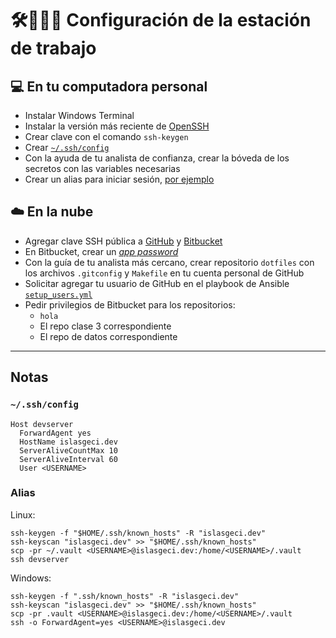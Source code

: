 # 🛠️👩🏿‍💻 Configuración de la estación de trabajo
## 💻 En tu computadora personal
- Instalar Windows Terminal
- Instalar la versión más reciente de [OpenSSH](https://github.com/PowerShell/Win32-OpenSSH/releases)
- Crear clave con el comando `ssh-keygen`
- Crear [`~/.ssh/config`](#sshconfig)
- Con la ayuda de tu analista de confianza, crear la bóveda de los secretos con las variables necesarias
- Crear un alias para iniciar sesión, [por ejemplo](#aliases)
## ☁️ En la nube
- Agregar clave SSH pública a [GitHub](https://github.com/settings/keys) y [Bitbucket](https://bitbucket.org/account/settings/ssh-keys/)
- En Bitbucket, crear un [_app password_](https://bitbucket.org/account/settings/app-passwords/)
- Con la guía de tu analista más cercano, crear repositorio `dotfiles` con los archivos `.gitconfig` y `Makefile` en tu cuenta personal de GitHub
- Solicitar agregar tu usuario de GitHub en el playbook de Ansible [`setup_users.yml`](https://github.com/IslasGECI/development_server_setup/blob/develop/ansible/setup_users.yml)
- Pedir privilegios de Bitbucket para los repositorios:
    - `hola`
    - El repo clase 3 correspondiente
    - El repo de datos correspondiente

---

## Notas
### `~/.ssh/config`
```
Host devserver
  ForwardAgent yes
  HostName islasgeci.dev
  ServerAliveCountMax 10
  ServerAliveInterval 60
  User <USERNAME>
```

### Alias
     
Linux:
```
ssh-keygen -f "$HOME/.ssh/known_hosts" -R "islasgeci.dev"
ssh-keyscan "islasgeci.dev" >> "$HOME/.ssh/known_hosts"
scp -pr ~/.vault <USERNAME>@islasgeci.dev:/home/<USERNAME>/.vault
ssh devserver
```

Windows:
```
ssh-keygen -f ".ssh/known_hosts" -R "islasgeci.dev"
ssh-keyscan "islasgeci.dev" >> "$HOME/.ssh/known_hosts"
scp -pr .vault <USERNAME>@islasgeci.dev:/home/<USERNAME>/.vault
ssh -o ForwardAgent=yes <USERNAME>@islasgeci.dev
```



